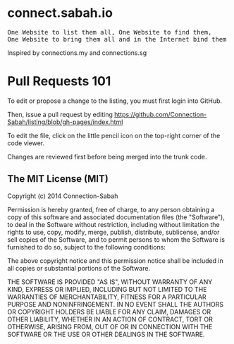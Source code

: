 connect.sabah.io
================

<pre>
One Website to list them all, One Website to find them,
One Website to bring them all and in the Internet bind them
</pre>

Inspired by connections.my and connections.sg

Pull Requests 101
=================

To edit or propose a change to the listing, you must first login into GitHub. 

Then, issue a pull request by editing https://github.com/Connection-Sabah/listing/blob/gh-pages/index.html

To edit the file, click on the little pencil icon on the top-right corner of the code viewer.

Changes are reviewed first before being merged into the trunk code.

## The MIT License (MIT)

Copyright (c) 2014 Connection-Sabah

Permission is hereby granted, free of charge, to any person obtaining a copy
of this software and associated documentation files (the "Software"), to deal
in the Software without restriction, including without limitation the rights
to use, copy, modify, merge, publish, distribute, sublicense, and/or sell
copies of the Software, and to permit persons to whom the Software is
furnished to do so, subject to the following conditions:

The above copyright notice and this permission notice shall be included in all
copies or substantial portions of the Software.

THE SOFTWARE IS PROVIDED "AS IS", WITHOUT WARRANTY OF ANY KIND, EXPRESS OR
IMPLIED, INCLUDING BUT NOT LIMITED TO THE WARRANTIES OF MERCHANTABILITY,
FITNESS FOR A PARTICULAR PURPOSE AND NONINFRINGEMENT. IN NO EVENT SHALL THE
AUTHORS OR COPYRIGHT HOLDERS BE LIABLE FOR ANY CLAIM, DAMAGES OR OTHER
LIABILITY, WHETHER IN AN ACTION OF CONTRACT, TORT OR OTHERWISE, ARISING FROM,
OUT OF OR IN CONNECTION WITH THE SOFTWARE OR THE USE OR OTHER DEALINGS IN THE
SOFTWARE.
